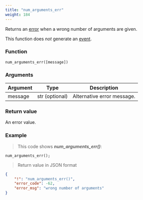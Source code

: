 ```yaml
---
title: "num_arguments_err"
weight: 184
---
```


Returns an [error](../../data-types/error) when a wrong number of arguments are given.

This function does *not* generate an [event](../../overview/events).

### Function
`num_arguments_err([message])`

### Arguments
Argument | Type | Description
-------- | ---- | -----------
message | str (optional) | Alternative error message.

### Return value
An error value.

### Example

> This code shows ***num_arguments_err()***:

```thingsdb,json_response
num_arguments_err();
```

> Return value in JSON format

```json
{
    "!": "num_arguments_err()",
    "error_code": -62,
    "error_msg": "wrong number of arguments"
}
```
